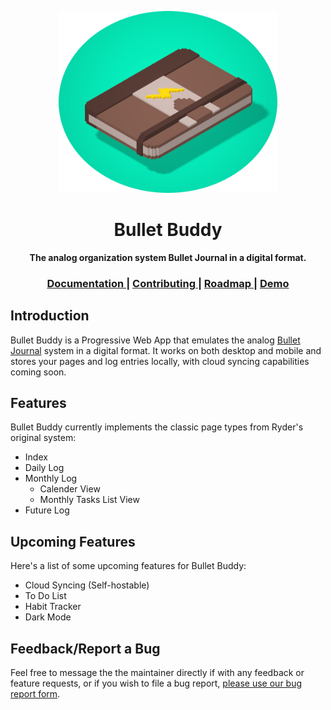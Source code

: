 <div align="center">
	<p align="center">
		<a href="https://gitlab.com/nathanielgreen/bulletbuddy">
			<img src="./src/assets/icon.png" width="350px" />
		</a>
	</p>
</div>

<div align="center">
  <h1 align="center">Bullet Buddy</h1>
  <p align="center">
    <strong>The analog organization system Bullet Journal in a digital format.</strong>
  </p>
</div>

<div align="center">
  <h3>
    <a href="./DOCUMENTATION.md">
      Documentation
    </a>
    <span> | </span>
    <a href="./CONTRIBUTING.md">
      Contributing
    </a>
    <span> | </span>
    <a href="https://airtable.com/shrj6ZefFj2aspBC5">
      Roadmap
    </a>
    <span> | </span>
    <a href="https://bulletbuddy.app">
      Demo
    </a>
  </h3>
</div>

## Introduction

Bullet Buddy is a Progressive Web App that emulates the analog [Bullet
Journal](https://bulletjournal.com/) system in a digital format. It works on
both desktop and mobile and stores your pages and log entries locally, with
cloud syncing capabilities coming soon.

## Features

Bullet Buddy currently implements the classic page types from Ryder's original
system:

- Index
- Daily Log
- Monthly Log
  - Calender View
  - Monthly Tasks List View
- Future Log

## Upcoming Features

Here's a list of some upcoming features for Bullet Buddy:

- Cloud Syncing (Self-hostable)
- To Do List
- Habit Tracker
- Dark Mode

## Feedback/Report a Bug

Feel free to message the the maintainer directly if with any feedback or feature
requests, or if you wish to file a bug report, [please use our bug report
form](https://airtable.com/shrUVqQgxSuqbKPCI).
